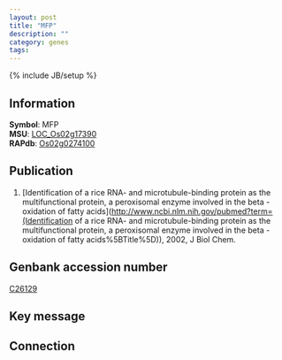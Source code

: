 ```yaml
---
layout: post
title: "MFP"
description: ""
category: genes
tags: 
---
```

{% include JB/setup %}

## Information
__Symbol__: MFP  
__MSU__: [LOC_Os02g17390](http://rice.plantbiology.msu.edu/cgi-bin/ORF_infopage.cgi?orf=LOC_Os02g17390)  
__RAPdb__: [Os02g0274100](http://rapdb.dna.affrc.go.jp/viewer/gbrowse_details/irgsp1?name=Os02g0274100)  

## Publication
1. [Identification of a rice RNA- and microtubule-binding protein as the multifunctional protein, a peroxisomal enzyme involved in the beta -oxidation of fatty acids](http://www.ncbi.nlm.nih.gov/pubmed?term=(Identification of a rice RNA- and microtubule-binding protein as the multifunctional protein, a peroxisomal enzyme involved in the beta -oxidation of fatty acids%5BTitle%5D)), 2002, J Biol Chem.

## Genbank accession number
[C26129](http://www.ncbi.nlm.nih.gov/nuccore/C26129)

## Key message

## Connection


